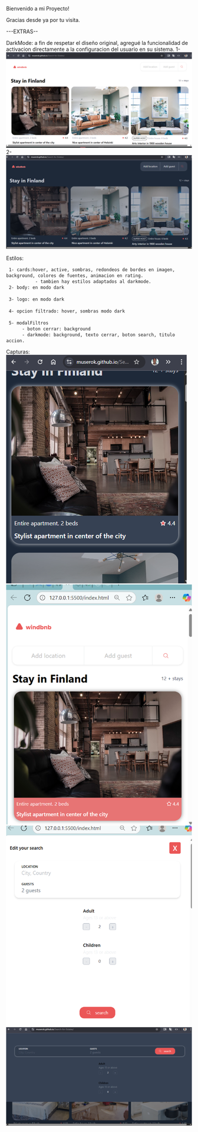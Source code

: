 Bienvenido a mi Proyecto! 

Gracias desde ya por tu visita.

---EXTRAS--

DarkMode: a fin de respetar el diseño original, agregué la funcionalidad de activacion directamente a la configuracion del usuario en su sistema.
     1- ![light mode laptop:](./src/images/result-readme/laptop-lightMode.png)
     2- ![dark mode laptop:](./src/images/result-readme/laptop-darkMode.png)


Estilos:

     1- cards:hover, active, sombras, redondeos de bordes en imagen, background, colores de fuentes, animacion en rating. 
               - tambien hay estilos adaptados al darkmode.
     2- body: en modo dark

     3- logo: en modo dark

     4- opcion filtrado: hover, sombras modo dark

     5- modalFiltros
          - boton cerrar: background
          - darkmode: background, texto cerrar, boton search, titulo accion.

Capturas:
![mobile-hover_efect-darkMode:](./src/images/result-readme/mobile-hover_efect-darkMode.png)
![mobile-hover_efect-lightMode:](./src/images/result-readme/mobile-hover_efect-lightMode.png)
![modal-filros_mobile:](./src/images/result-readme/modal-filros_mobile.png)
![modal-filtros_laptop:](./src/images/result-readme/modal-filtros_laptop.png)